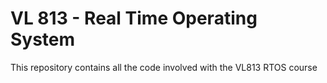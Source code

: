 # VL 813 - Real Time Operating System

This repository contains all the code involved with the VL813 RTOS course